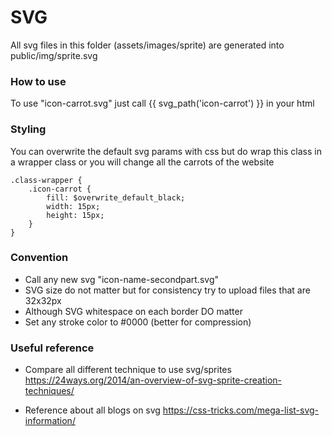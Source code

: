 SVG
====

All svg files in this folder (assets/images/sprite) are generated into public/img/sprite.svg

### How to use
To use "icon-carrot.svg" just call {{ svg_path('icon-carrot') }} in your html

### Styling
You can overwrite the default svg params with css but do wrap this class in
a wrapper class or you will change all the carrots of the website
```
.class-wrapper {
	.icon-carrot {
		fill: $overwrite_default_black;
		width: 15px;
		height: 15px;
	}
}
```

### Convention
* Call any new svg "icon-name-secondpart.svg"
* SVG size do not matter but for consistency try to upload files that are 32x32px
* Although SVG whitespace on each border DO matter
* Set any stroke color to #0000 (better for compression)


### Useful reference
* Compare all different technique to use svg/sprites
https://24ways.org/2014/an-overview-of-svg-sprite-creation-techniques/

* Reference about all blogs on svg
https://css-tricks.com/mega-list-svg-information/
